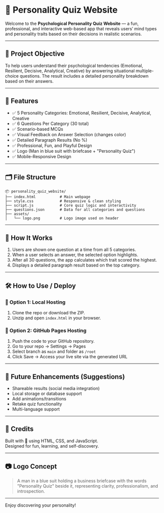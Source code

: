 
# 🧠 Personality Quiz Website

Welcome to the **Psychological Personality Quiz Website** — a fun, professional, and interactive web-based app that reveals users’ mind types and personality traits based on their decisions in realistic scenarios.

---

## 🎯 Project Objective

To help users understand their psychological tendencies (Emotional, Resilient, Decisive, Analytical, Creative) by answering situational multiple-choice questions. The result includes a detailed personality breakdown based on their answers.

---

## 🧩 Features

- ✅ 5 Personality Categories: Emotional, Resilient, Decisive, Analytical, Creative
- ✅ 6 Questions Per Category (30 total)
- ✅ Scenario-based MCQs
- ✅ Visual Feedback on Answer Selection (changes color)
- ✅ Detailed Paragraph Results (No %)
- ✅ Professional, Fun, and Playful Design
- ✅ Logo (Man in blue suit with briefcase + "Personality Quiz")
- ✅ Mobile-Responsive Design

---

## 🗂️ File Structure

```
📦 personality_quiz_website/
├── index.html           # Main webpage
├── style.css            # Responsive & clean styling
├── script.js            # Core quiz logic and interactivity
├── questions.json       # Data for all categories and questions
├── assets/
│   └── logo.png         # Logo image used on header
```

---

## 🚀 How It Works

1. Users are shown one question at a time from all 5 categories.
2. When a user selects an answer, the selected option highlights.
3. After all 30 questions, the app calculates which trait scored the highest.
4. Displays a detailed paragraph result based on the top category.

---

## 🛠️ How to Use / Deploy

### 🔹 Option 1: Local Hosting

1. Clone the repo or download the ZIP.
2. Unzip and open `index.html` in your browser.

### 🔹 Option 2: GitHub Pages Hosting

1. Push the code to your GitHub repository.
2. Go to your repo → Settings → Pages
3. Select branch as `main` and folder as `/root`
4. Click Save → Access your live site via the generated URL

---

## 📌 Future Enhancements (Suggestions)

- Shareable results (social media integration)
- Local storage or database support
- Add animations/transitions
- Retake quiz functionality
- Multi-language support

---

## 🙌 Credits

Built with 💙 using HTML, CSS, and JavaScript.  
Designed for fun, learning, and self-discovery.

---

## 📷 Logo Concept

> A man in a blue suit holding a business briefcase with the words "Personality Quiz" beside it, representing clarity, professionalism, and introspection.

---

Enjoy discovering your personality!
